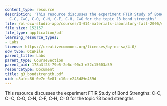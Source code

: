 ```yaml
---
content_type: resource
description: 'This resource discusses the experiment FTIR Study of Bond Strengths:
  C-C, C=C, C-O, C-N, C-F, C-H, C=O for the topic ?3 bond strengths'
file: /ol-ocw-studio-app/courses/3-014-materials-laboratory-fall-2006/c8afec860e7e6e81c10ae245d89e459d_g3_bondstrength.pdf
file_size: 152157
file_type: application/pdf
learning_resource_types:
- Labs
license: https://creativecommons.org/licenses/by-nc-sa/4.0/
ocw_type: OCWFile
parent_title: Labs
parent_type: CourseSection
parent_uid: 178a3f23-79e5-2e6c-90c3-e52c15603a59
resourcetype: Document
title: g3_bondstrength.pdf
uid: c8afec86-0e7e-6e81-c10a-e245d89e459d
---
```

This resource discusses the experiment FTIR Study of Bond Strengths: C-C, C=C, C-O, C-N, C-F, C-H, C=O for the topic ?3 bond strengths